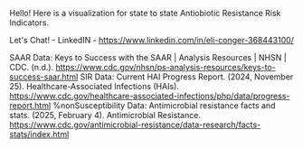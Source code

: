 Hello!
Here is a visualization for state to state Antiobiotic Resistance Risk Indicators.

Let's Chat! - LinkedIN - https://www.linkedin.com/in/eli-conger-368443100/


SAAR Data: 
Keys to Success with the SAAR  | Analysis Resources | NHSN | CDC. (n.d.).	https://www.cdc.gov/nhsn/ps-analysis-resources/keys-to-success-saar.html
SIR Data:
Current HAI Progress Report. (2024, November 25). Healthcare-Associated Infections (HAIs). https://www.cdc.gov/healthcare-associated-infections/php/data/progress-report.html
%nonSusceptibility Data:
Antimicrobial resistance facts and stats. (2025, February 4). Antimicrobial Resistance. https://www.cdc.gov/antimicrobial-resistance/data-research/facts-stats/index.html

